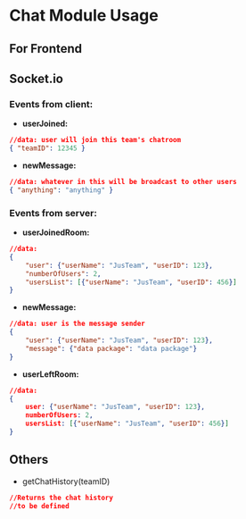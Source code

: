 # Chat Module Usage

## For Frontend

## Socket.io

### Events from client:

* **userJoined:**

```json
//data: user will join this team's chatroom
{ "teamID": 12345 }
```

* **newMessage:**
```json
//data: whatever in this will be broadcast to other users
{ "anything": "anything" }
```
### Events from server:

* **userJoinedRoom:**
```json
//data:
{
    "user": {"userName": "JusTeam", "userID": 123},
    "numberOfUsers": 2,
    "usersList": [{"userName": "JusTeam", "userID": 456}]
}
```
* **newMessage:**
```json
//data: user is the message sender
{
    "user": {"userName": "JusTeam", "userID": 123},
    "message": {"data package": "data package"}
}
```
* **userLeftRoom:**
```json
//data:
{
    user: {"userName": "JusTeam", "userID": 123},
    numberOfUsers: 2,
    usersList: [{"userName": "JusTeam", "userID": 456}]
}
```

## Others 

* getChatHistory(teamID)
```json
//Returns the chat history
//to be defined
```